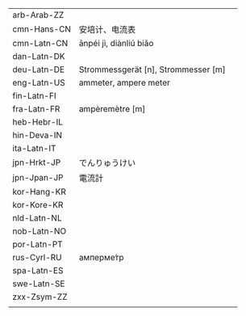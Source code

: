 | | | |
|-|-|-|
| arb-Arab-ZZ |  |  |
| cmn-Hans-CN | 安培计、电流表 |  |
| cmn-Latn-CN | ānpéi jì, diànliú biǎo |  |
| dan-Latn-DK |  |  |
| deu-Latn-DE | Strommessgerät [n], Strommesser [m] |  |
| eng-Latn-US | ammeter, ampere meter |  |
| fin-Latn-FI |  |  |
| fra-Latn-FR | ampèremètre [m] |  |
| heb-Hebr-IL |  |  |
| hin-Deva-IN |  |  |
| ita-Latn-IT |  |  |
| jpn-Hrkt-JP | でんりゅうけい |  |
| jpn-Jpan-JP | 電流計 |  |
| kor-Hang-KR |  |  |
| kor-Kore-KR |  |  |
| nld-Latn-NL |  |  |
| nob-Latn-NO |  |  |
| por-Latn-PT |  |  |
| rus-Cyrl-RU | амперме́тр |  |
| spa-Latn-ES |  |  |
| swe-Latn-SE |  |  |
| zxx-Zsym-ZZ |  |  |
|  |  |  |
